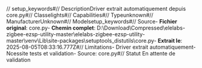 // setup_keywords#// DescriptionDriver extrait automatiquement depuis core.py#// Classelights#// Capabilities#// Typeunknown#// ManufacturerUnknown#// Modelsetup_keywords#// Source- **Fichier original**: core.py- **Chemin complet**: D:\Download\Compressed\elelabs-zigbee-ezsp-utility-master\elelabs-zigbee-ezsp-utility-master\venv\Lib\site-packages\setuptools\_distutils\core.py- **Extrait le**: 2025-08-05T08:33:16.777Z#// Limitations- Driver extrait automatiquement- Ncessite tests et validation- Source: core.py#// Statut En attente de validation